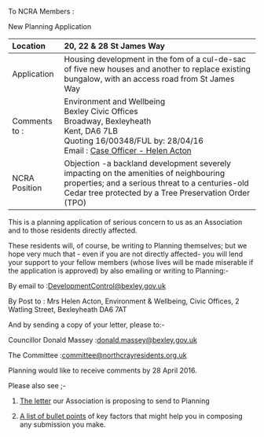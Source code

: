 To NCRA Members :

New Planning Application

| Location          | 20, 22 & 28 St James Way                                                                                                                                                                                               |
| :---------------- | :--------------------------------------------------------------------------------------------------------------------------------------------------------------------------------------------------------------------- |
| Application       | Housing development in the fom of a cul-de-sac of five new houses and another to replace existing bungalow, with an access road from St James Way                                                                      |
| Comments <br>to : | Environment and Wellbeing <br>Bexley Civic Offices <br>Broadway, Bexleyheath <br>Kent, DA6 7LB <br>Quoting 16/00348/FUL by: 28/04/16 <br>Email : [Case Officer - Helen Acton](mailto:developmentcontrol@bexley.gov.uk) |
| NCRA Position     | Objection -a backland development severely impacting on the amenities of neighbouring properties; and a serious threat to a centuries-old Cedar tree protected by a Tree Preservation Order (TPO)                      |

This is a planning application of serious concern to us as an Association and to those residents directly affected.

These residents will, of course, be writing to Planning themselves; but we hope very much that - even if you are not directly affected- you will lend your support to your fellow members (whose lives will be made miserable if the application is approved) by also emailing or writing to Planning:-

By email to :[DevelopmentControl@bexley.gov.uk](mailto:DevelopmentControl@bexley.gov.uk)

By Post to : Mrs Helen Acton, Environment & Wellbeing, Civic Offices, 2 Watling Street, Bexleyheath DA6 7AT

And by sending a copy of your letter, please to:-

Councillor Donald Massey :[donald.massey@bexley.gov.uk](mailto:donald.massey@bexley.gov.uk)

The Committee :[committee@northcrayresidents.org.uk](mailto:committee@northcrayresidents.org.uk)

Planning would like to receive comments by 28 April 2016.

Please also see ;-

1. [The letter](http://www.northcrayresidents.org.uk/posters/bhletter.pdf) our Association is proposing to send to Planning

2. [A list of bullet points](http://www.northcrayresidents.org.uk/posters/bhbp.pdf) of key factors that might help you in composing any submission you make.
